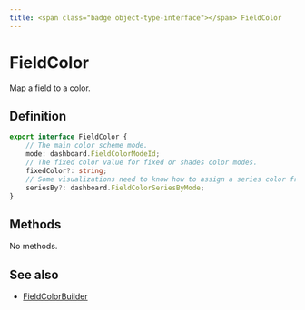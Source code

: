 ```yaml
---
title: <span class="badge object-type-interface"></span> FieldColor
---
```

# <span class="badge object-type-interface"></span> FieldColor

Map a field to a color.

## Definition

```typescript
export interface FieldColor {
	// The main color scheme mode.
	mode: dashboard.FieldColorModeId;
	// The fixed color value for fixed or shades color modes.
	fixedColor?: string;
	// Some visualizations need to know how to assign a series color from by value color schemes.
	seriesBy?: dashboard.FieldColorSeriesByMode;
}

```
## Methods

No methods.
## See also

 * <span class="badge builder"></span> [FieldColorBuilder](./builder-FieldColorBuilder.md)
